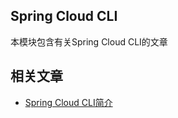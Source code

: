 ## Spring Cloud CLI

本模块包含有关Spring Cloud CLI的文章

## 相关文章

+ [Spring Cloud CLI简介](http://tu-yucheng.github.io/springcloud/2023/05/13/spring-cloud-cli.html)